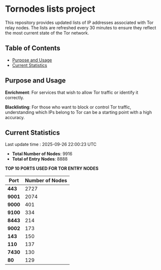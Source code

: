 # Tornodes lists project

This repository provides updated lists of IP addresses associated with Tor relay nodes. The lists are refreshed every 30 minutes to ensure they reflect the most current state of the Tor network.

## Table of Contents

- [Purpose and Usage](#purpose-and-usage)
- [Current Statistics](#current-statistics)


## Purpose and Usage

**Enrichment**: For services that wish to allow Tor traffic or identify it correctly.

**Blacklisting**: For those who want to block or control Tor traffic, understanding which IPs belong to Tor can be a starting point with a high accuracy.

## Current Statistics

Last update time : 2025-09-26 22:00:23 UTC

- **Total Number of Nodes**: 9916
- **Total of Entry Nodes**: 8888

**TOP 10 PORTS USED FOR TOR ENTRY NODES**

| **Port** | **Number of Nodes** |
|------|-----------------|
| **443**   | 2727  |
| **9001**   | 2074  |
| **9000**   | 401  |
| **9100**   | 334  |
| **8443**   | 214  |
| **9002**   | 173  |
| **143**   | 150  |
| **110**   | 137  |
| **7430**   | 130  |
| **80**   | 129  |


